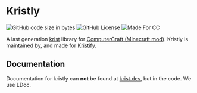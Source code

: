 # Kristly

![GitHub code size in bytes](https://img.shields.io/github/languages/code-size/Kristify/Kristly?label=Repo%20size&style=for-the-badge)
![GitHub License](https://img.shields.io/github/license/Kristify/Kristly?style=for-the-badge)
![Made For CC](https://img.shields.io/badge/Made%20for-ComputerCraft-orange?style=for-the-badge)

A last generation [krist](https://krist.dev/) library for [ComputerCraft (Minecraft mod)](https://tweaked.cc/).
Kristly is maintained by, and made for [Kristify](https://github.com/Kristify).

## Documentation

Documentation for kristly can **not** be found at [krist.dev](https://docs.krist.dev/docs/libraries/kristly.html), but in the code. We use LDoc.

